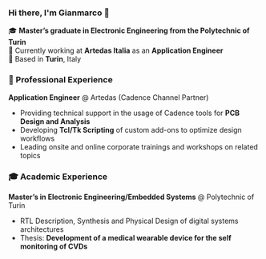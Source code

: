 ### Hi there, I'm Gianmarco 👋

🎓 **Master’s graduate in Electronic Engineering from the Polytechnic of Turin**  
💼 Currently working at **Artedas Italia** as an **Application Engineer**  
📍 Based in **Turin**, Italy





### 💼 Professional Experience

**Application Engineer** @ Artedas (Cadence Channel Partner)  
- Providing technical support in the usage of Cadence tools for **PCB Design and Analysis**  
- Developing **Tcl/Tk Scripting** of custom add-ons to optimize design workflows 
- Leading onsite and online corporate trainings and workshops on related topics





### 🎓 Academic Experience
**Master’s in Electronic Engineering/Embedded Systems** @ Polytechnic of Turin
- RTL Description, Synthesis and Physical Design of digital systems architectures
- Thesis: **Development of a medical wearable device for the self monitoring of CVDs**

